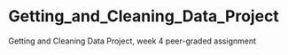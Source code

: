 # Getting_and_Cleaning_Data_Project
Getting and Cleaning Data Project, week 4 peer-graded assignment
